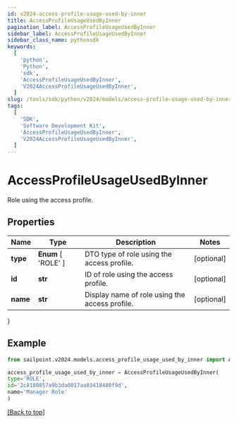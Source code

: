 ```yaml
---
id: v2024-access-profile-usage-used-by-inner
title: AccessProfileUsageUsedByInner
pagination_label: AccessProfileUsageUsedByInner
sidebar_label: AccessProfileUsageUsedByInner
sidebar_class_name: pythonsdk
keywords:
  [
    'python',
    'Python',
    'sdk',
    'AccessProfileUsageUsedByInner',
    'V2024AccessProfileUsageUsedByInner',
  ]
slug: /tools/sdk/python/v2024/models/access-profile-usage-used-by-inner
tags:
  [
    'SDK',
    'Software Development Kit',
    'AccessProfileUsageUsedByInner',
    'V2024AccessProfileUsageUsedByInner',
  ]
---
```


# AccessProfileUsageUsedByInner

Role using the access profile.

## Properties

| Name | Type | Description | Notes |
| --- | --- | --- | --- |
| **type** | **Enum** [ 'ROLE' ] | DTO type of role using the access profile. | [optional] |
| **id** | **str** | ID of role using the access profile. | [optional] |
| **name** | **str** | Display name of role using the access profile. | [optional] |

}

## Example

```python
from sailpoint.v2024.models.access_profile_usage_used_by_inner import AccessProfileUsageUsedByInner

access_profile_usage_used_by_inner = AccessProfileUsageUsedByInner(
type='ROLE',
id='2c8180857a9b3da0017aa03418480f9d',
name='Manager Role'
)

```

[[Back to top]](#)
